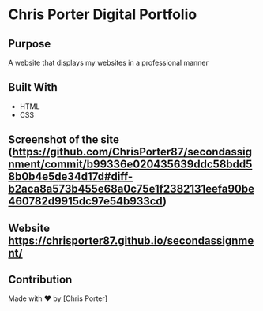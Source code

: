 # Chris Porter Digital Portfolio

## Purpose
A website that displays my websites in a professional manner

## Built With
* HTML
* CSS

## Screenshot of the site (https://github.com/ChrisPorter87/secondassignment/commit/b99336e020435639ddc58bdd58b0b4e5de34d17d#diff-b2aca8a573b455e68a0c75e1f2382131eefa90be460782d9915dc97e54b933cd)

## Website https://chrisporter87.github.io/secondassignment/

## Contribution
Made with ❤️ by [Chris Porter]
